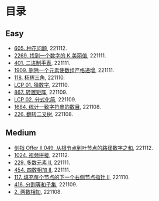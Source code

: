 # 目录

## Easy
- [605. 种花问题](https://github.com/Aldenhovel/i-love-coding/blob/main/easy/605.md), 221112.
- [2269. 找到一个数字的 K 美丽值](https://github.com/Aldenhovel/i-love-coding/blob/main/easy/2269.md), 221111.
- [401. 二进制手表](https://github.com/Aldenhovel/i-love-coding/blob/main/easy/401.md), 221111.
- [1909. 删除一个元素使数组严格递增](https://github.com/Aldenhovel/i-love-coding/blob/main/easy/1909.md), 221111.
- [118. 杨辉三角](https://github.com/Aldenhovel/i-love-coding/blob/main/easy/118.md), 221110.
- [LCP 01. 猜数字](https://github.com/Aldenhovel/i-love-coding/blob/main/easy/LCP01.md), 221110.
- [867. 转置矩阵](https://github.com/Aldenhovel/i-love-coding/blob/main/easy/867.md), 221109.
- [LCP 02. 分式化简](https://github.com/Aldenhovel/i-love-coding/blob/main/easy/LCP02.md), 221109.
- [1684. 统计一致字符串的数目](https://github.com/Aldenhovel/i-love-coding/blob/main/easy/1684.md), 221108.
- [226. 翻转二叉树](https://github.com/Aldenhovel/i-love-coding/blob/main/easy/226.md), 221108.

## Medium
- [剑指 Offer II 049. 从根节点到叶节点的路径数字之和](https://github.com/Aldenhovel/i-love-coding/blob/main/medium/offer049.md), 221112.
- [1024. 视频拼接](https://github.com/Aldenhovel/i-love-coding/blob/main/medium/1024.md), 221112.
- [229. 多数元素 II](https://github.com/Aldenhovel/i-love-coding/blob/main/medium/229.md), 221111.
- [454. 四数相加 II](https://github.com/Aldenhovel/i-love-coding/blob/main/medium/454.md), 221111.
- [117. 填充每个节点的下一个右侧节点指针 II](https://github.com/Aldenhovel/i-love-coding/blob/main/medium/117.md), 221110.
- [416. 分割等和子集](https://github.com/Aldenhovel/i-love-coding/blob/main/medium/416.md), 221109.
- [2. 两数相加](https://github.com/Aldenhovel/i-love-coding/blob/main/medium/2.md), 221108.

